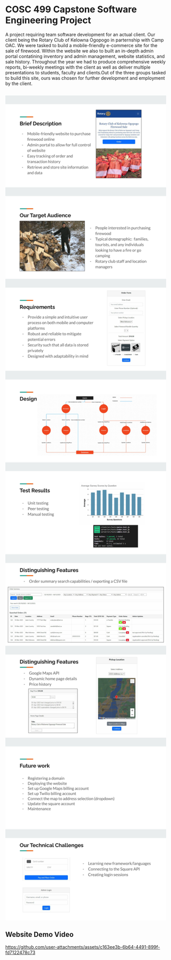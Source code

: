 # COSC 499 Capstone Software Engineering Project
A project requiring team software development for an actual client. Our client being the Rotary Club of Kelowna Ogopogo in parternship with Camp OAC. We were tasked to build a mobile-friendly e-commerce site for the sale of firewood. Within the website we also to built an in-depth admin portal contatining inventory and admin management, website statistics, and sale history. Throughout the year we had to produce comprehensive
weekly reports, bi-weekly meetings with the client as well as deliver multiple presentations to students, faculty and clients.Out of the three groups tasked to build this site, ours was chosen for further development and employment by the client.
##
![image](public/RotaryClub_Presentation1.jpg)
![image](public/RotaryClub_Presentation2.jpg)
![image](public/RotaryClub_Presentation3.jpg)
![image](public/RotaryClub_Presentation4.jpg)
![image](public/RotaryClub_Presentation5.jpg)
![image](public/RotaryClub_Presentation6.jpg)
![image](public/RotaryClub_Presentation7.jpg)
![image](public/RotaryClub_Presentation8.jpg)
![image](public/RotaryClub_Presentation9.jpg)
## Website Demo Video
https://github.com/user-attachments/assets/c163ee3b-6b64-4491-899f-fd7122478c73

